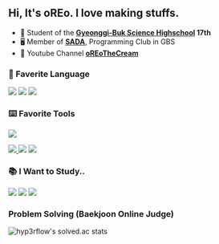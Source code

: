 
## Hi, It's oREo. I love making stuffs.

- 🏫 Student of the **[Gyeonggi-Buk Science Highschool](https://gbs.hs.kr/) 17th**
- 🖥 Member of **[SADA](https://sada.gbshs.kr)**, Programming Club in GBS
- 🎥 Youtube Channel **[oREoTheCream](https://youtube.com/c/oREoTheCream)**

### 💬 Faverite Language
<a href="https://python.org"><img src="https://img.shields.io/badge/-Python-4dabf7?style=for-the-badge&logo=Python&logoColor=white"/></a> <a href="https://python.org"><img src="https://img.shields.io/badge/-HTML5-E34F26?style=for-the-badge&logo=Html5&logoColor=white"/></a> <a href="https://python.org"><img src="https://img.shields.io/badge/-css3-1572B6?style=for-the-badge&logo=css3&logoColor=white"/></a>
 
### ⌨️ Favorite Tools
<a href="https://python.org"><img src="https://img.shields.io/badge/-visual%20Studio%20Code-0078d7?style=for-the-badge&logo=visual-studio-code&logoColor=white"/></a>

<a href="https://python.org"><img src="https://img.shields.io/badge/-adobe%20after%20effects-7048e8?style=for-the-badge&logo=Adobe%20After%20Effects&logoColor=white"/> <a href="https://python.org"><img src="https://img.shields.io/badge/-adobe%20premiere%20pro-9775fa?style=for-the-badge&logo=Adobe%20premiere%20pro&logoColor=white"/></a> <a href="https://python.org"><img src="https://img.shields.io/badge/-adobe%20photoshop-31A8FF?style=for-the-badge&logo=Adobe%20photoshop&logoColor=white"/></a>


### 📚 I Want to Study..
<a href="https://python.org"><img src="https://img.shields.io/badge/-pytorch-EE4C2C?style=for-the-badge&logo=pytorch&logoColor=white"/></a>
 <a href="https://python.org"><img src="https://img.shields.io/badge/-Typescript-3178C6?style=for-the-badge&logo=typescript&logoColor=white"/></a> <a href="https://python.org"><img src="https://img.shields.io/badge/-javascript-F7DF1E?style=for-the-badge&logo=javascript&logoColor=white"/></a>

### Problem Solving (Baekjoon Online Judge)
![hyp3rflow's solved.ac stats](https://github-readme-solvedac.hyp3rflow.vercel.app/api/?handle=cyhs9120)